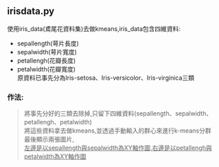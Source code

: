 ## irisdata.py
使用iris_data(鳶尾花資料集)去做kmeans,iris_data包含四維資料:
- sepallength(萼片長度)
- sepalwidth(萼片寬度)
- petallengh(花瓣長度)
- petalwidth(花瓣寬度)  
原資料已事先分為Iris-setosa、Iris-versicolor、Iris-virginica三類  
### 作法:
>將事先分好的三類去除掉,只留下四維資料(sepallength、sepalwidth、petallengh、petalwidth)  
將這些資料拿去做kmeans,並透過手動輸入的群心來進行k-means分群  
最後顯示兩張圖片,  
<u>左邊是以sepallength與sepalwidth為XY軸作圖,右邊是以petallengh與petalwidth為XY軸作圖</u>


